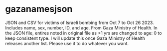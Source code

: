 # gazanamesjson
JSON and CSV for victims of Israeli bombing from Oct 7 to Oct 26 2023. 
Includes name, sex, number, ID, and age. From Gaza Ministry of Health. 
In the JSON file, entires noted in original file as >1 yrs are changed to age: 0 to keep consistent type.
I will update this once Gaza Ministry of Health releases another list. Please use it to do whatever you want. 
